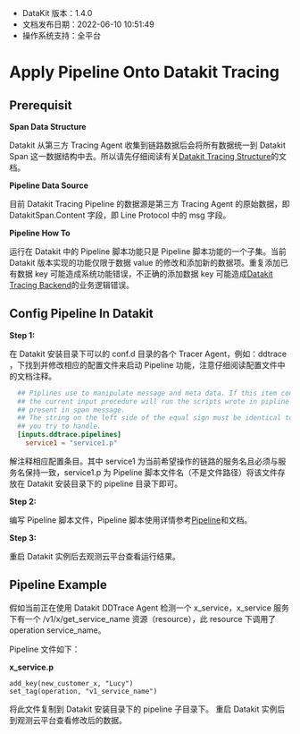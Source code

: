 

- DataKit 版本：1.4.0
- 文档发布日期：2022-06-10 10:51:49
- 操作系统支持：全平台

# Apply Pipeline Onto Datakit Tracing

## Prerequisit

**Span Data Structure**

Datakit 从第三方 Tracing Agent 收集到链路数据后会将所有数据统一到 Datakit Span 这一数据结构中去。所以请先仔细阅读有关[Datakit Tracing Structure](datakit-tracing-struct)的文档。

**Pipeline Data Source**

目前 Datakit Tracing Pipeline 的数据源是第三方 Tracing Agent 的原始数据，即 DatakitSpan.Content 字段，即 Line Protocol 中的 msg 字段。

**Pipeline How To**

运行在 Datakit 中的 Pipeline 脚本功能只是 Pipeline 脚本功能的一个子集。当前 Datakit 版本实现的功能仅限于数据 value 的修改和添加新的数据项。重复添加已有数据 key 可能造成系统功能错误，不正确的添加数据 key 可能造成[Datakit Tracing Backend](datakit-tracing#datakit-tracing-backend)的业务逻辑错误。

## Config Pipeline In Datakit

**Step 1:**

在 Datakit 安装目录下可以的 conf.d 目录的各个 Tracer Agent，例如：ddtrace ，下找到并修改相应的配置文件来启动 Pipeline 功能，注意仔细阅读配置文件中的文档注释。

```toml
  ## Piplines use to manipulate message and meta data. If this item configured right then
  ## the current input procedure will run the scripts wrote in pipline config file against the data
  ## present in span message.
  ## The string on the left side of the equal sign must be identical to the service name that
  ## you try to handle.
  [inputs.ddtrace.pipelines]
    service1 = "service1.p"
```

解注释相应配置条目。其中 service1 为当前希望操作的链路的服务名且必须与服务名保持一致，service1.p 为 Pipeline 脚本文件名（不是文件路径）将该文件存放在 Datakit 安装目录下的 pipeline 目录下即可。

**Step 2:**

编写 Pipeline 脚本文件，Pipeline 脚本使用详情参考[Pipeline](pipeline)和文档。

**Step 3:**

重启 Datakit 实例后去观测云平台查看运行结果。

## Pipeline Example

假如当前正在使用 Datakit DDTrace Agent 检测一个 x_service，x_service 服务下有一个 /v1/x/get_service_name 资源（resource），此 resource 下调用了 operation service_name。

Pipeline 文件如下：

**x_service.p**

```pipeline
add_key(new_customer_x, "Lucy")
set_tag(operation, "v1_service_name")
```

将此文件复制到 Datakit 安装目录下的 pipeline 子目录下。
重启 Datakit 实例后到观测云平台查看修改后的数据。

